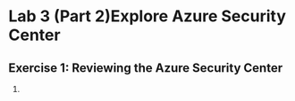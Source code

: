 # Lab 3 (Part 2)Explore Azure Security Center

## Exercise 1: Reviewing the Azure Security Center

1. 




